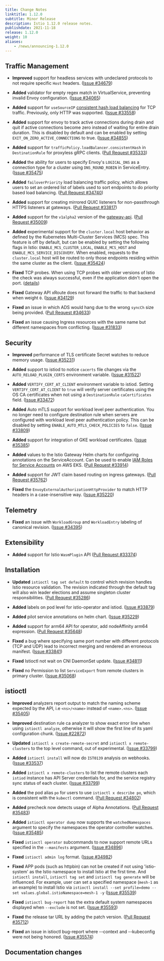 ```yaml
---
title: Change Notes
linktitle: 1.12.0
subtitle: Minor Release
description: Istio 1.12.0 release notes.
publishdate: 2021-11-18
release: 1.12.0
weight: 10
aliases:
    - /news/announcing-1.12.0
---
```


## Traffic Management

- **Improved** support for headless services with undeclared protocols to not require specific `Host` headers.
  ([Issue #34679](https://github.com/istio/istio/issues/34679))

- **Added** validator for empty regex match in VirtualService, preventing invalid Envoy configuration.
  ([Issue #34065](https://github.com/istio/istio/issues/34065))

- **Added** support for `useSourceIP` [consistent hash load balancing](/docs/reference/config/networking/destination-rule/#LoadBalancerSettings-ConsistentHashLB) for TCP traffic. Previously, only HTTP was supported.
  ([Issue #33558](https://github.com/istio/istio/issues/33558))

- **Added** support for envoy to track active connections during drain and quit if active connections become zero instead of waiting for entire drain duration. This is disabled by default and can be enabled by setting `EXIT_ON_ZERO_ACTIVE_CONNECTIONS` to true.
  ([Issue #34855](https://github.com/istio/istio/issues/34855))

- **Added** support for `trafficPolicy.loadBalancer.consistentHash` in `DestinationRule` for proxyless gRPC clients.
  ([Pull Request #35333](https://github.com/istio/istio/pull/35333))

- **Added** the ability for users to specify Envoy's `LOGICAL_DNS` as a connection type for a cluster using `DNS_ROUND_ROBIN` in ServiceEntry.
  ([Issue #35475](https://github.com/istio/istio/issues/35475))

- **Added** `failoverPriority` load balancing traffic policy, which allows users to set an ordered list of labels used to sort endpoints to do priority based load balancing.
  ([Pull Request #34740](https://github.com/istio/istio/pull/34740))

- **Added** support for creating mirrored QUIC listeners for non-passthrough HTTPS listeners at gateways.
  ([Pull Request #33817](https://github.com/istio/istio/pull/33817))

- **Added** support for the `v1alpha2` version of the [gateway-api](https://gateway-api.org/).
  ([Pull Request #35009](https://github.com/istio/istio/pull/35009))

- **Added** experimental support for the `cluster.local` host behavior as defined by the Kubernetes Multi-Cluster Services (MCS) spec. This feature is off by default, but can be enabled by setting the following flags in Istio: `ENABLE_MCS_CLUSTER_LOCAL`, `ENABLE_MCS_HOST` and `ENABLE_MCS_SERVICE_DISCOVERY`. When enabled, requests to the `cluster.local` host will be routed to only those endpoints residing within the same cluster as the client.
  ([Issue #35424](https://github.com/istio/istio/issues/35424))

- **Fixed** TCP probes. When using TCP probes with older versions of Istio the check was always successful, even if the application didn't open the port.
  ([details](/news/releases/1.12.x/announcing-1.12/upgrade-notes/#tcp-probes-now-working-as-expected))

- **Fixed** Gateway API xRoute does not forward the traffic to that backend when weight `0`.
  ([Issue #34129](https://github.com/istio/istio/issues/34129))

- **Fixed** an issue in which ADS would hang due to the wrong `syncCh` size being provided.
  ([Pull Request #34633](https://github.com/istio/istio/pull/34633))

- **Fixed** an issue causing Ingress resources with the same name but different namespaces from conflicting.
  ([Issue #31833](https://github.com/istio/istio/issues/31833))

## Security

- **Improved** performance of TLS certificate Secret watches to reduce memory usage.
  ([Issue #35231](https://github.com/istio/istio/issues/35231))

- **Added** support to istiod to notice `cacerts` file changes via the `AUTO_RELOAD_PLUGIN_CERTS` environment variable.
  ([Issue #31522](https://github.com/istio/istio/issues/31522))

- **Added** `VERTIFY_CERT_AT_CLIENT` environment variable to istiod. Setting `VERTIFY_CERT_AT_CLIENT` to `true` will verify server certificates using the OS CA certificates when not using a `DestinationRule` `caCertificates` field.
  ([Issue #33472](https://github.com/istio/istio/issues/33472))

- **Added** Auto mTLS support for workload level peer authentication. You no longer need to configure destination rule when servers are configured with workload level peer authentication policy. This can be disabled by setting `ENABLE_AUTO_MTLS_CHECK_POLICIES` to `false`.
  ([Issue #33809](https://github.com/istio/istio/issues/33809))

- **Added** support for integration of GKE workload certificates.
  ([Issue #35385](https://github.com/istio/istio/issues/35385))

- **Added** values to the Istio Gateway Helm charts for configuring annotations on the ServiceAccount.  Can be used to enable [IAM Roles for Service Accounts](https://docs.aws.amazon.com/eks/latest/userguide/iam-roles-for-service-accounts.html) on AWS EKS.
  ([Pull Request #33914](https://github.com/istio/istio/pull/33914))

- **Added** support for JWT claim based routing on ingress gateways.
  ([Pull Request #35762](https://github.com/istio/istio/pull/35762))

- **Fixed** the `EnvoyExternalAuthorizationHttpProvider` to match HTTP headers in a case-insensitive way.
  ([Issue #35220](https://github.com/istio/istio/issues/35220))

## Telemetry

- **Fixed** an issue with `WorkloadGroup` and `WorkloadEntry` labeling of canonical revision.
  ([Issue #34395](https://github.com/istio/istio/issues/34395))

## Extensibility

- **Added** support for Istio `WasmPlugin` API
  ([Pull Request #33374](https://github.com/istio/istio/pull/33374))

## Installation

- **Updated** `istioctl tag set default` to control which revision handles Istio resource validation. The revision indicated
through the default tag will also win leader elections and assume singleton cluster responsibilities.
  ([Pull Request #35286](https://github.com/istio/istio/pull/35286))

- **Added** labels on pod level for istio-operator and istiod.
  ([Issue #33879](https://github.com/istio/istio/issues/33879))

- **Added** pilot service annotations on helm chart.
  ([Issue #35229](https://github.com/istio/istio/issues/35229))

- **Added** support for arm64 API for operator, add nodeAffinity arm64 expression.
  ([Pull Request #35648](https://github.com/istio/istio/pull/35648))

- **Fixed** a bug where specifying same port number with different protocols (TCP and UDP)
lead to incorrect merging and rendered an erroneous manifest.
  ([Issue #33841](https://github.com/istio/istio/issues/33841))

- **Fixed** Istioctl not wait on CNI DaemonSet update.
  ([Issue #34811](https://github.com/istio/istio/issues/34811))

- **Fixed** no Permission to list `ServiceExport` from remote clusters in primary cluster.
  ([Issue #35068](https://github.com/istio/istio/issues/35068))

## istioctl

- **Improved** analyzers report output to match the naming scheme expected by the API, i.e `<ns>/<name>` instead of `<name>.<ns>`.
  ([Issue #35405](https://github.com/istio/istio/issues/35405))

- **Improved** destination rule ca analyzer to show exact error line when using `istioctl analyze`,
otherwise it will show the first line of its yaml configuration chunk.
  ([Issue #22872](https://github.com/istio/istio/issues/22872))

- **Updated** `istioctl x create-remote-secret` and `istioctl x remote-clusters` to the top level command, out of
experimental.
  ([Issue #33799](https://github.com/istio/istio/issues/33799))

- **Added** `istioctl install` will now do `IST0139` analysis on webhooks.
  ([Issue #33537](https://github.com/istio/istio/issues/33537))

- **Added** `istioctl x remote-clusters` to list the remote clusters each `istiod` instance has API Server credentials for,
and the service registry sync status of each cluster.
  ([Issue #33799](https://github.com/istio/istio/issues/33799))

- **Added** the pod alias `po` for users to use `istioctl x describe po`, which is consistent with the `kubectl` command.
  ([Pull Request #34802](https://github.com/istio/istio/pull/34802))

- **Added** precheck now detects usage of Alpha Annotations.
  ([Pull Request #35483](https://github.com/istio/istio/pull/35483))

- **Added** `istioctl operator dump` now supports the `watchedNamespaces` argument to specify the namespaces the operator controller watches.
  ([Issue #35485](https://github.com/istio/istio/issues/35485))

- **Fixed** `istioctl operator` subcommands to now support remote URLs specified in the `--manifests` argument.
  ([Issue #34896](https://github.com/istio/istio/issues/34896))

- **Fixed** `istioctl admin log` format.
  ([Issue #34982](https://github.com/istio/istio/issues/34982))

- **Fixed** APP pods (such as httpbin) can not be created if not using 'istio-system' as the Istio namespace to install Istio at the first time. And `istioctl install`, `istioctl tag set` and `istioctl tag generate` will be influenced. For example, user can set a specified namespace (`mesh-1` as an example) to install Istio via `istioctl install --set profile=demo --set values.global.istioNamespace=mesh-1 -y`
  ([Issue #35539](https://github.com/istio/istio/issues/35539))

- **Fixed** `istioctl bug-report` has the extra default system namespaces displayed when `--exclude` is not set.
  ([Issue #35593](https://github.com/istio/istio/issues/35593))

- **Fixed** the release tar URL by adding the patch version.
  ([Pull Request #35712](https://github.com/istio/istio/pull/35712))

- **Fixed** an issue in istioctl bug-report where --context and --kubeconfig were not being honored.
  ([Issue #35574](https://github.com/istio/istio/issues/35574))

## Documentation changes
